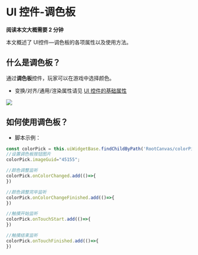 # UI 控件-调色板

**阅读本文大概需要 2 分钟**

本文概述了 UI控件—调色板的各项属性以及使用方法。

## 什么是调色板？

通过**调色板**控件，玩家可以在游戏中选择颜色。

- 变换/对齐/通用/渲染属性请见 [UI 控件的基础属性](https://docs.ark.online/UI/UIWidget-BaseProperties.html)

![](https://wstatic-a1.233leyuan.com/productdocs/static/boxcnzxsOzfWhfgd3V1WSJYEqnb.gif)

## 如何使用调色板？

- 脚本示例：

```ts
const colorPick = this.uiWidgetBase.findChildByPath('RootCanvas/colorPick') as ColorPick
//设置调色板按钮图片
colorPick.imageGuid="45155";

//颜色调整监听
colorPick.onColorChanged.add(()=>{
})	

//颜色调整完毕监听
colorPick.onColorChangeFinished.add(()=>{
})	

//触摸开始监听
colorPick.onTouchStart.add(()=>{
})	

//触摸结束监听
colorPick.onTouchFinished.add(()=>{
})	
```

